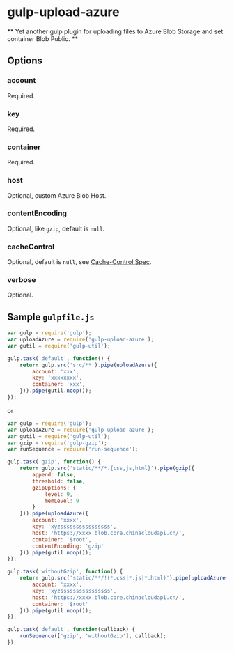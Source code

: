 # gulp-upload-azure

** Yet another gulp plugin for uploading files to Azure Blob Storage and set container Blob Public. **

## Options

### account

Required.

### key

Required.

### container

Required.

### host 

Optional, custom Azure Blob Host.

### contentEncoding

Optional, like `gzip`, default is `null`.

### cacheControl 

Optional, default is `null`, see [Cache-Control Spec](http://www.w3.org/Protocols/rfc2616/rfc2616-sec14.html#sec14.9).

### verbose

Optional.


## Sample `gulpfile.js`

```js
var gulp = require('gulp');
var uploadAzure = require('gulp-upload-azure');
var gutil = require('gulp-util');

gulp.task('default', function() {
    return gulp.src('src/**').pipe(uploadAzure({
        account: 'xxx',
        key: 'xxxxxxxx',
        container: 'xxx',
    })).pipe(gutil.noop());
});
```

or

```js
var gulp = require('gulp');
var uploadAzure = require('gulp-upload-azure');
var gutil = require('gulp-util');
var gzip = require('gulp-gzip');
var runSequence = require('run-sequence');

gulp.task('gzip', function() {
    return gulp.src('static/**/*.{css,js,html}').pipe(gzip({
        append: false,
        threshold: false,
        gzipOptions: {
            level: 9,
            memLevel: 9
        }
    })).pipe(uploadAzure({
        account: 'xxxx',
        key: 'xyzssssssssssssssss',
        host: 'https://xxxx.blob.core.chinacloudapi.cn/',
        container: '$root',
        contentEncoding: 'gzip'
    })).pipe(gutil.noop());
});

gulp.task('withoutGzip', function() {
    return gulp.src('static/**/!(*.css|*.js|*.html)').pipe(uploadAzure({
        account: 'xxxx',
        key: 'xyzssssssssssssssss',
        host: 'https://xxxx.blob.core.chinacloudapi.cn/',
        container: '$root'
    })).pipe(gutil.noop());
});

gulp.task('default', function(callback) {
    runSequence(['gzip', 'withoutGzip'], callback);
});
```